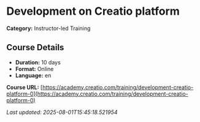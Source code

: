 # Development on Creatio platform

**Category:** Instructor-led Training

## Course Details

- **Duration:** 10 days
- **Format:** Online
- **Language:** en

**Course URL:** [https://academy.creatio.com/training/development-creatio-platform-0](https://academy.creatio.com/training/development-creatio-platform-0)

*Last updated: 2025-08-01T15:45:18.521954*
